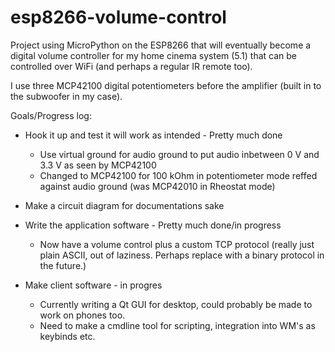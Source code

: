 # esp8266-volume-control

Project using MicroPython on the ESP8266 that will eventually become a
digital volume controller for my home cinema system (5.1) that can be
controlled over WiFi (and perhaps a regular IR remote too).

I use three MCP42100 digital potentiometers before the amplifier
(built in to the subwoofer in my case).

Goals/Progress log:
* Hook it up and test it will work as intended - Pretty much done
  - Use virtual ground for audio ground to put audio inbetween 0 V and
    3.3 V as seen by MCP42100
  - Changed to MCP42100 for 100 kOhm in potentiometer mode reffed
    against audio ground (was MCP42010 in Rheostat mode)
* Make a circuit diagram for documentations sake
* Write the application software - Pretty much done/in progress
  - Now have a volume control plus a custom TCP protocol (really just
    plain ASCII, out of laziness. Perhaps replace with a binary
    protocol in the future.)

* Make client software - in progres
  - Currently writing a Qt GUI for desktop, could probably be made to
    work on phones too.
  - Need to make a cmdline tool for scripting, integration into WM's
    as keybinds etc.
